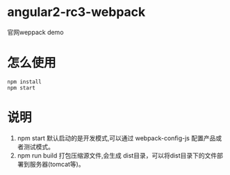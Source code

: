 # angular2-rc3-webpack
官网weppack demo

# 怎么使用
```
npm install
npm start
``` 

# 说明
1. npm start 默认启动的是开发模式,可以通过 webpack-config-js 配置产品或者测试模式。
2. npm run build 打包压缩源文件,会生成 dist目录，可以将dist目录下的文件部署到服务器(tomcat等)。

